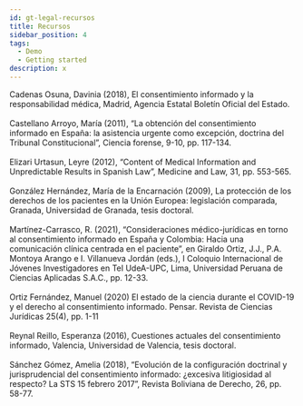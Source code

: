```yaml
---
id: gt-legal-recursos
title: Recursos
sidebar_position: 4
tags:
  - Demo
  - Getting started
description: x
---
```

Cadenas Osuna, Davinia (2018), El consentimiento informado y la responsabilidad médica, Madrid, Agencia Estatal Boletín Oficial del Estado.<br/><br/>
Castellano Arroyo, María (2011), “La obtención del consentimiento informado en España: la asistencia urgente como excepción, doctrina del Tribunal Constitucional”, Ciencia forense,  9-10, pp. 117-134.<br/><br/>
Elizari Urtasun, Leyre (2012), “Content of Medical Information and Unpredictable Results in Spanish Law”, Medicine and Law, 31, pp. 553-565.<br/><br/>
González Hernández, María de la Encarnación (2009), La protección de los derechos de los pacientes en la Unión Europea: legislación comparada, Granada, Universidad de Granada, tesis doctoral.<br/><br/>
Martínez-Carrasco, R. (2021), “Consideraciones médico-jurídicas en torno al consentimiento informado en España y Colombia: Hacia una comunicación clínica centrada en el paciente”, en Giraldo Ortiz, J.J., P.A. Montoya Arango e I. Villanueva Jordán (eds.), I Coloquio Internacional de Jóvenes Investigadores en TeI UdeA-UPC, Lima, Universidad Peruana de Ciencias Aplicadas S.A.C., pp. 12-33.<br/><br/>
Ortiz Fernández, Manuel (2020) El  estado  de  la  ciencia  durante  el  COVID-19  y  el  derecho  al  consentimiento informado. Pensar. Revista de Ciencias Jurídicas 25(4), pp. 1-11<br/><br/>
Reynal Reillo, Esperanza (2016), Cuestiones actuales del consentimiento informado, Valencia, Universidad de Valencia, tesis doctoral.<br/><br/>
Sánchez Gómez, Amelia (2018), “Evolución de la configuración doctrinal y jurisprudencial del consentimiento informado: ¿excesiva litigiosidad al respecto? La STS 15 febrero 2017”, Revista Boliviana de Derecho, 26, pp. 58-77.
